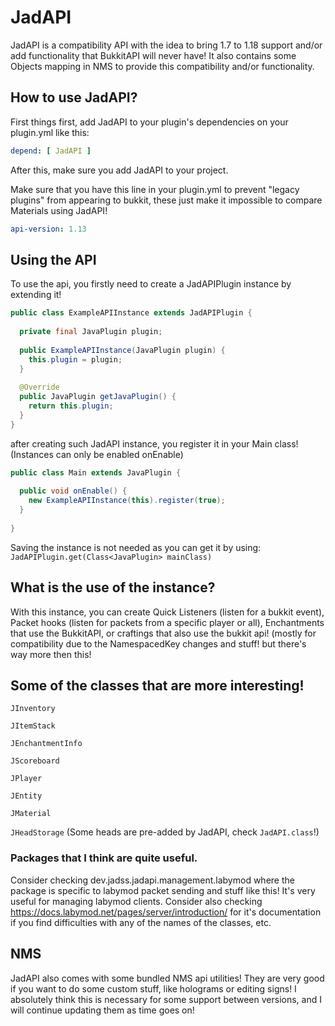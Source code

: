 # JadAPI

JadAPI is a compatibility API with the idea to bring 1.7 to 1.18 support and/or add functionality that BukkitAPI will never have!
It also contains some Objects mapping in NMS to provide this compatibility and/or functionality.

## How to use JadAPI?

First things first, add JadAPI to your plugin's dependencies on your plugin.yml like this:
```yaml
depend: [ JadAPI ]
```
After this, make sure you add JadAPI to your project.

Make sure that you have this line in your plugin.yml to prevent "legacy plugins" from appearing to bukkit, these just make it impossible to compare Materials using JadAPI!
```yaml
api-version: 1.13
```

## Using the API
To use the api, you firstly need to create a JadAPIPlugin instance by extending it!
```java
public class ExampleAPIInstance extends JadAPIPlugin {
  
  private final JavaPlugin plugin;
  
  public ExampleAPIInstance(JavaPlugin plugin) {
    this.plugin = plugin;
  }
  
  @Override
  public JavaPlugin getJavaPlugin() {
    return this.plugin;
  }
}
```
after creating such JadAPI instance, you register it in your Main class! (Instances can only be enabled onEnable)
```java
public class Main extends JavaPlugin {
    
  public void onEnable() {
    new ExampleAPIInstance(this).register(true);
  }
  
}
```
Saving the instance is not needed as you can get it by using: `JadAPIPlugin.get(Class<JavaPlugin> mainClass)`

## What is the use of the instance?
With this instance, you can create Quick Listeners (listen for a bukkit event), Packet hooks (listen for packets from a specific player or all), Enchantments that use the BukkitAPI, or craftings that also use the bukkit api! (mostly for compatibility due to the NamespacedKey changes and stuff!
but there's way more then this!

## Some of the classes that are more interesting!
`JInventory`

`JItemStack`

`JEnchantmentInfo`

`JScoreboard`

`JPlayer`

`JEntity`

`JMaterial`

`JHeadStorage` (Some heads are pre-added by JadAPI, check `JadAPI.class`!)

### Packages that I think are quite useful.
Consider checking dev.jadss.jadapi.management.labymod where the package is specific to labymod packet sending and stuff like this! It's very useful for managing labymod clients.
Consider also checking https://docs.labymod.net/pages/server/introduction/ for it's documentation if you find difficulties with any of the names of the classes, etc.


## NMS

JadAPI also comes with some bundled NMS api utilities! They are very good if you want to do some custom stuff, like holograms or editing signs! I absolutely think this is necessary for some support between versions, and I will continue updating them as time goes on!
